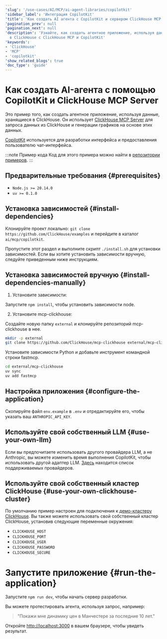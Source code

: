 ```yaml
---
'slug': '/use-cases/AI/MCP/ai-agent-libraries/copilotkit'
'sidebar_label': 'Интеграция CopilotKit'
'title': 'Как создать AI агента с CopilotKit и сервером ClickHouse MCP'
'pagination_prev': null
'pagination_next': null
'description': 'Узнайте, как создать агентное приложение, используя данные, хранящиеся
  в ClickHouse с ClickHouse MCP и CopilotKit'
'keywords':
- 'ClickHouse'
- 'MCP'
- 'copilotkit'
'show_related_blogs': true
'doc_type': 'guide'
---
```



# Как создать AI-агента с помощью CopilotKit и ClickHouse MCP Server

Это пример того, как создать агентное приложение, используя данные, хранящиеся в 
ClickHouse. Он использует [ClickHouse MCP Server](https://github.com/ClickHouse/mcp-clickhouse) 
для запроса данных из ClickHouse и генерации графиков на основе этих данных.

[CopilotKit](https://github.com/CopilotKit/CopilotKit) используется для разработки интерфейса 
и предоставления пользователю чат-интерфейса.

:::note Пример кода
Код для этого примера можно найти в [репозитории примеров](https://github.com/ClickHouse/examples/edit/main/ai/mcp/copilotkit).
:::

## Предварительные требования {#prerequisites}

- `Node.js >= 20.14.0`
- `uv >= 0.1.0`

## Установка зависимостей {#install-dependencies}

Клонируйте проект локально: `git clone https://github.com/ClickHouse/examples` и 
перейдите в каталог `ai/mcp/copilotkit`.

Пропустите этот раздел и выполните скрипт `./install.sh` для установки зависимостей. Если 
вы хотите установить зависимости вручную, следуйте приведенным ниже инструкциям.

## Установка зависимостей вручную {#install-dependencies-manually}

1. Установите зависимости:

Запустите `npm install`, чтобы установить зависимости node.

2. Установите mcp-clickhouse:

Создайте новую папку `external` и клонируйте репозиторий mcp-clickhouse в нее.

```sh
mkdir -p external
git clone https://github.com/ClickHouse/mcp-clickhouse external/mcp-clickhouse
```

Установите зависимости Python и добавьте инструмент командной строки fastmcp.

```sh
cd external/mcp-clickhouse
uv sync
uv add fastmcp
```

## Настройка приложения {#configure-the-application}

Скопируйте файл `env.example` в `.env` и отредактируйте его, чтобы указать ваш `ANTHROPIC_API_KEY`.

## Используйте свой собственный LLM {#use-your-own-llm}

Если вы предпочитаете использовать другого провайдера LLM, а не Anthropic, вы можете изменить 
время выполнения CopilotKit, чтобы использовать другой адаптер LLM.
[Здесь](https://docs.copilotkit.ai/guides/bring-your-own-llm) находится список поддерживаемых 
провайдеров.

## Используйте свой собственный кластер ClickHouse {#use-your-own-clickhouse-cluster}

По умолчанию пример настроен для подключения к 
[демо-кластеру ClickHouse](https://sql.clickhouse.com/). Вы также можете использовать свой 
собственный кластер ClickHouse, установив следующие переменные окружения:

- `CLICKHOUSE_HOST`
- `CLICKHOUSE_PORT`
- `CLICKHOUSE_USER`
- `CLICKHOUSE_PASSWORD`
- `CLICKHOUSE_SECURE`


# Запустите приложение {#run-the-application}

Запустите `npm run dev`, чтобы начать сервер разработки.

Вы можете протестировать агента, используя запрос, например:

> "Покажи мне динамику цен в 
Манчестере за последние 10 лет."

Откройте [http://localhost:3000](http://localhost:3000) в вашем браузере, чтобы увидеть 
результат.
